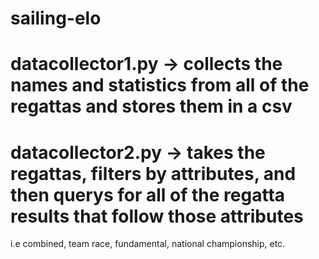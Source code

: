 # sailing-elo


# datacollector1.py -> collects the names and statistics from all of the regattas and stores them in a csv

# datacollector2.py -> takes the regattas, filters by attributes, and then querys for all of the regatta results that follow those attributes
i.e combined, team race, fundamental, national championship, etc. 


